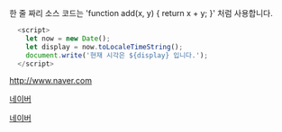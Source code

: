 
한 줄 짜리 소스 코드는 'function add(x, y) { return x + y; }' 처럼 사용합니다.

```javascript
  <script>
    let now = new Date();
    let display = now.toLocaleTimeString();
    document.write('현재 시각은 ${display} 입니다.');
  </script>
```
<http://www.naver.com>


[네이버](http://www.naver.com)

[네이버](http://www.naver.com, "클릭하면 네이버 홈페이지로 이동합니다.")













